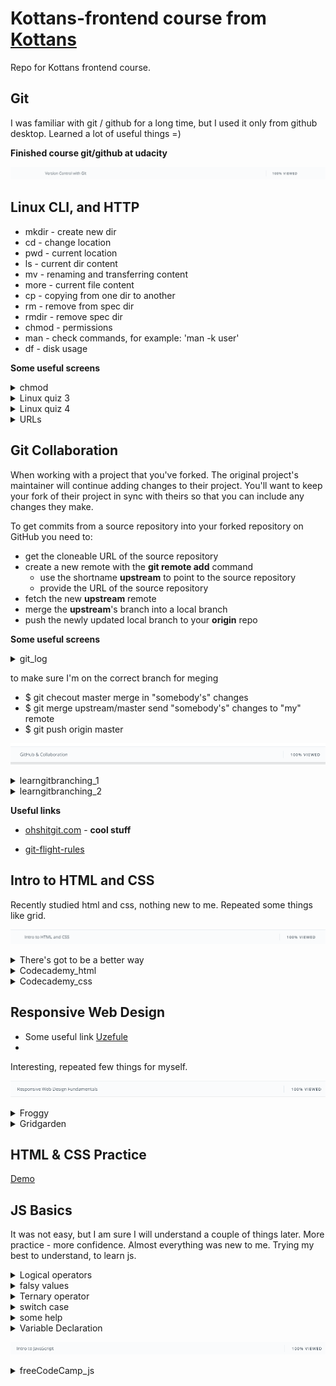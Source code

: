 # Kottans-frontend course from [Kottans](https://kottans.org/)
Repo for Kottans frontend course.

## Git

I was familiar with git / github for a long time, but I used it only from github desktop. Learned a lot of useful things =)


**Finished course git/github at udacity**

![](images/git_udacity.png)


## Linux CLI, and HTTP

* mkdir - create new dir 
* cd - change location
* pwd - current location
* ls - current dir content
* mv - renaming and transferring content
* more - current file content
* cp - copying from one dir to another
* rm - remove from spec dir
* rmdir - remove spec dir
* chmod - permissions
* man - check commands, for example: 'man -k user' 
* df - disk usage

**Some useful screens**

<details><summary>chmod</summary>
<p>

![Screenshot-image-link](task_linux_cli/linux.png)

</p>
</details>
<details><summary>Linux quiz 3</summary>
<p>

![Screenshot-image-link](task_linux_cli/quiz3-linux.png)

</p>
</details>
<details><summary>Linux quiz 4</summary>
<p>

![Screenshot-image-link](task_linux_cli/quiz4-linux.png)

</p>
</details>
<details><summary>URLs</summary>
<p>

![Screenshot-image-link](task_linux_cli/URLs.png)

</p>
</details>


## Git Collaboration

When working with a project that you've forked. The original project's maintainer will continue adding changes to their project. You'll want to keep your fork of their project in sync with theirs so that you can include any changes they make.

To get commits from a source repository into your forked repository on GitHub you need to:

* get the cloneable URL of the source repository
* create a new remote with the **git remote add** command
	* use the shortname **upstream** to point to the source repository
	* provide the URL of the source repository
* fetch the new **upstream** remote
* merge the **upstream**'s branch into a local branch
* push the newly updated local branch to your **origin** repo

**Some useful screens**

<details><summary>git_log</summary>
<p>

![Screenshot-image-link](task_git_collaboration/git_log.png)

</p>
</details>

to make sure I'm on the correct branch for meging
* $ git checout master
merge in "somebody's" changes
* $ git merge upstream/master
send "somebody's" changes to "my" remote
* $ git push origin master

![](task_git_collaboration/github_coll.png)

<details><summary>learngitbranching_1</summary>
<p>

![Screenshot-image-link](task_git_collaboration/learngitbranching_1st.png)

</p>
</details>
<details><summary>learngitbranching_2</summary>
<p>

![Screenshot-image-link](task_git_collaboration/learngitbranching_2nd.png)

</p>
</details>

**Useful links**

* [ohshitgit.com](https://ohshitgit.com) - **cool stuff**

* [git-flight-rules](https://github.com/k88hudson/git-flight-rules)

## Intro to HTML and CSS

Recently studied html and css, nothing new to me. Repeated some things like grid.

![](task_html_css_intro/html_css_intro.png)

<details><summary>There's got to be a better way</summary>
<p>

![Screenshot-image-link](task_html_css_intro/There's_got_to_be_a_better_way.png) - **There's got to be a better way**

</p>
</details>
<details><summary>Codecademy_html</summary>
<p>

![Screenshot-image-link](task_html_css_intro/codecademy_html.png)

</p>
</details>
<details><summary>Codecademy_css</summary>
<p>

![Screenshot-image-link](task_html_css_intro/codecademy_css.png)

</p>
</details>

## Responsive Web Design

* Some useful link [Uzefule](https://kasinotbitcoin.com/)
* 
Interesting, repeated few things for myself.

![](task_responsive_web_design/Responsive.png)

<details><summary>Froggy</summary>
<p>

![Screenshot-image-link](task_responsive_web_design/froggy.png)

</p>
</details>
<details><summary>Gridgarden</summary>
<p>

![Screenshot-image-link](task_responsive_web_design/gridgarden.png)

</p>
</details>

## HTML & CSS Practice

[Demo](https://vas-p.github.io/kottans-popup)

## JS Basics

It was not easy, but I am sure I will understand a couple of things later. More practice - more confidence.
Almost everything was new to me. Trying my best to understand, to learn js.


<details><summary>Logical operators</summary>
<p>

![Screenshot-image-link](task_js_basics/Screenshot_1.png)

</p>
</details>

<details><summary>falsy values</summary>
<p>

![Screenshot-image-link](task_js_basics/Screenshot_2.png)

</p>
</details>
<details><summary>Ternary operator</summary>
<p>

![Screenshot-image-link](task_js_basics/Screenshot_3.png)

</p>
</details>

<details><summary>switch case</summary>
<p>

![Screenshot-image-link](task_js_basics/Screenshot_4.png)

</p>
</details>
<details><summary>some help</summary>
<p>

![Screenshot-image-link](task_js_basics/Screenshot_5.png)

</p>
</details>

<details><summary>Variable Declaration</summary>
<p>

![Screenshot-image-link](task_js_basics/Screenshot_6.png)

</p>
</details>

![](task_js_basics/Screenshot_7.png)

<details><summary>freeCodeCamp_js</summary>
<p>

![](task_js_basics/Screenshot_8.png)

</p>
</details>
